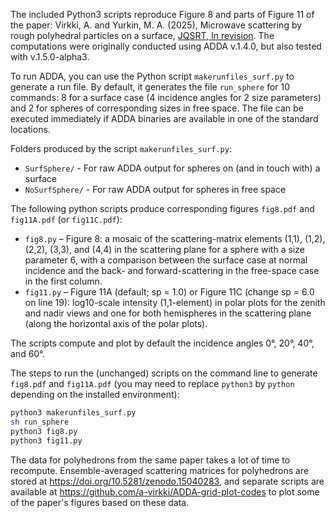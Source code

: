 The included Python3 scripts reproduce Figure 8 and parts of Figure 11 of the paper: 
Virkki, A. and Yurkin, M. A. (2025), Microwave scattering by rough polyhedral particles on a surface, [JQSRT, In revision](https://arxiv.org/abs/arXiv:2501.10019). 
The computations were originally conducted using ADDA v.1.4.0, but also tested with v.1.5.0-alpha3.

To run ADDA, you can use the Python script `makerunfiles_surf.py` to generate a run file. By default, it generates the file `run_sphere` for 10 commands: 8 for a surface case (4 incidence angles for 2 size parameters) and 2 for spheres of corresponding sizes in free space. The file can be executed immediately if ADDA binaries are available in one of the standard locations. 

Folders produced by the script `makerunfiles_surf.py`:
* `SurfSphere/` - For raw ADDA output for spheres on (and in touch with) a surface
* `NoSurfSphere/` - For raw ADDA output for spheres in free space

The following python scripts produce corresponding figures `fig8.pdf` and `fig11A.pdf` (or `fig11C.pdf`):
* `fig8.py` – Figure 8: a mosaic of the scattering-matrix elements (1,1), (1,2), (2,2), (3,3), and (4,4) in the scattering plane for a sphere with a size parameter 6, with a comparison between the surface case at normal incidence and the back- and forward-scattering in the free-space case in the first column.
* `fig11.py` – Figure 11A (default; sp = 1.0) or Figure 11C (change sp = 6.0 on line 19): log10-scale intensity (1,1-element) in polar plots for the zenith and nadir views and one for both hemispheres in the scattering plane (along the horizontal axis of the polar plots).

The scripts compute and plot by default the incidence angles 0°, 20°, 40°, and 60°.

The steps to run the (unchanged) scripts on the command line to generate `fig8.pdf` and `fig11A.pdf` (you may need to replace `python3` by `python` depending on the installed environment):
```bash
python3 makerunfiles_surf.py
sh run_sphere
python3 fig8.py
python3 fig11.py 
```

The data for polyhedrons from the same paper takes a lot of time to recompute. Ensemble-averaged scattering matrices for polyhedrons are stored at https://doi.org/10.5281/zenodo.15040283, and separate scripts are available at https://github.com/a-virkki/ADDA-grid-plot-codes to plot some of the paper's figures based on these data.
